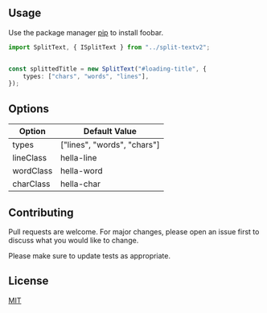 ## Usage

Use the package manager [pip](https://pip.pypa.io/en/stable/) to install foobar.

```typescript
import SplitText, { ISplitText } from "../split-textv2";


const splittedTitle = new SplitText("#loading-title", {
    types: ["chars", "words", "lines"],
});

```

## Options

Option | Default Value
-------| -------------
types | ["lines", "words", "chars"]
lineClass | hella-line
wordClass | hella-word
charClass | hella-char

## Contributing
Pull requests are welcome. For major changes, please open an issue first to discuss what you would like to change.

Please make sure to update tests as appropriate.

## License
[MIT](https://choosealicense.com/licenses/mit/)
